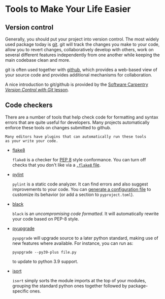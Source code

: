 # Tools to Make Your Life Easier

## Version control

Generally, you should put your project into version control.  The most widely used
package today is [git](https://git-scm.com/book/en/v2/Getting-Started-About-Version-Control).
git will track the changes you make to your code, allow you to revert changes, collaboratively
develop with others, work on several different features independently from one another while
keeping the main codebase clean and more.  

git is often used together with [github](https://github.com), which provides a web-based view
of your source code and provides additional mechanisms for collaboration.

A nice introduction to git/github is provided by the [Software
Carpentry _Version Control with Git_
lesson](https://swcarpentry.github.io/git-novice/).


## Code checkers

There are a number of tools that help check code for formatting and
syntax errors that are quite useful for developers.  Many projects
automatically enforce these tools on changes submitted to github.

```{tip}
Many editors have plugins that can automatically run these tools
as your write your code.
```

* [flake8](https://flake8.pycqa.org/en/latest/)

  `flake8` is a checker for [PEP 8](https://peps.python.org/pep-0008/)
  style conformance.  You can turn off checks that you don't like
  via a [`.flake8`
  file](https://flake8.pycqa.org/en/latest/user/configuration.html#configuration-locations).

* [pylint](https://pypi.org/project/pylint/)

  `pylint` is a static code analyzer.  It can find errors and also suggest improvements
  to your code.  You can [generate a configuration file](https://pylint.readthedocs.io/en/latest/user_guide/configuration/index.html)
  to customize its behavior (or add a section to `pyproject.toml`).

* [black](https://pypi.org/project/black/)

  `black` is an _uncompromising code formatted_.  It will automatically rewrite your code
  based on PEP-8 style.

* [pyupgrade](https://github.com/asottile/pyupgrade)

  `pyupgrade` will upgrade source to a later python standard, making
  use of new features where available.  For instance, you can run as:

  ```
  pyupgrade --py39-plus file.py
  ```

  to update to python 3.9 support.

* [isort](https://pycqa.github.io/isort/)

  `isort` simply sorts the module imports at the top of your modules,
  grouping the standard python ones together followed by
  package-specific ones.
